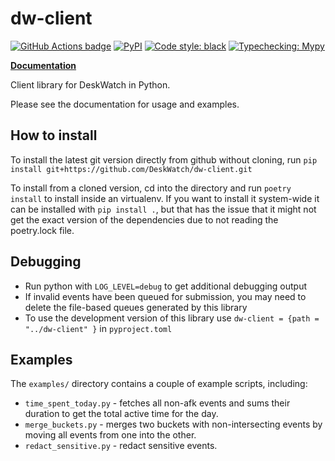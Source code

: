 dw-client
=========

[![GitHub Actions badge](https://github.com/DeskWatch/dw-client/workflows/Build/badge.svg)](https://github.com/DeskWatch/dw-client/actions)
[![PyPI](https://img.shields.io/pypi/v/dw-client)](https://pypi.org/project/dw-client/)
[![Code style: black](https://img.shields.io/badge/code%20style-black-000000.svg)](https://github.com/psf/black)
[![Typechecking: Mypy](http://www.mypy-lang.org/static/mypy_badge.svg)](http://mypy-lang.org/)


[**Documentation**](https://deskwatch.readthedocs.io/en/latest/)

Client library for DeskWatch in Python.

Please see the documentation for usage and examples.


## How to install

To install the latest git version directly from github without cloning, run
`pip install git+https://github.com/DeskWatch/dw-client.git`

To install from a cloned version, cd into the directory and run
`poetry install` to install inside an virtualenv. If you want to install it
system-wide it can be installed with `pip install .`, but that has the issue
that it might not get the exact version of the dependencies due to not reading
the poetry.lock file.

## Debugging

* Run python with `LOG_LEVEL=debug` to get additional debugging output
* If invalid events have been queued for submission, you may need to delete the file-based queues generated by this library
* To use the development version of this library use `dw-client = {path = "../dw-client" }` in `pyproject.toml`

## Examples

The `examples/` directory contains a couple of example scripts, including:

 - `time_spent_today.py` - fetches all non-afk events and sums their duration to get the total active time for the day.
 - `merge_buckets.py` - merges two buckets with non-intersecting events by moving all events from one into the other.
 - `redact_sensitive.py` - redact sensitive events.
